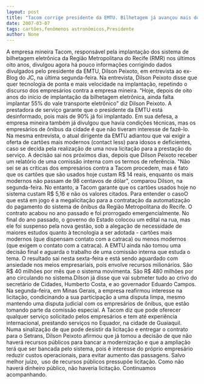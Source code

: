 ```yaml
---
layout: post
title: "Tacom corrige presidente da EMTU. Bilhetagem já avançou mais do que ele diz e cartões custam menos"
date: 2007-03-07
tags: cartões,fenômenos astronômicos,Presidente
author: None
---
```

A empresa mineira Tacom, responsável pela implantação dos sistema de bilhetagem eletrônica da Região Metropolitana do Recife (RMR) nos últimos oito anos, divulgou agora há pouco informações corrigindo dados divulgados pelo presidente da EMTU, Dilson Peixoto, em entrevista ao ex-Blog do JC, na última segunda-feira.
Na entrevista, Dilson Peixoto disse que quer tecnologia de ponta e mais velocidade na implantação, repetindo o discurso dos empresários contra a empresa mineira. 
“Hoje, depois de oito anos do início de implantação da bilhetagem eletrônica, ainda falta implantar 55% do vale transporte eletrônico\" diz Dilson Peixoto.
A prestadora de serviço garante que o presidente da EMTU está desinformado, pois mais de 90% já foi implantado. Em sua defesa, a empresa mineira também já divulgou que havia condições técnicas, mas os empresários de ônibus da cidade é que não tiveram interesse de fazê-lo.
Na mesma entrevista, o atual dirigente da EMTU adiantou que vai exigir a oferta de cartões mais modernos (contact less) para idosos e deficientes, caso se decida pela realização de uma nova licitação para a prestação do serviço. A decisão sai nos próximos dias, depois que Dilson Peixoto receber um relatório de uma comissão interna com os termos de referência.
\"Não sei se as críticas dos empresários contra a Tacom procedem, mas é fato que os cartões que são usados hoje custam R$ 14 reais, enquanto os mais modernos não passam de 98 centavos de dólar\", comparou Dilson, na segunda-feira.
No entanto, a Tacom garante que os cartões usados hoje no sistema custam R$ 5,16 e não os valores citados.
Para entender o casoO que está em jogo é a megalicitação para a contratação da automatização do pagamento do sistema de ônibus da Região Metropolitana do Recife. O contrato acabou no ano passado e foi prorrogado emergencialmente. No final do ano passado, o governo do Estado colocou um edital na rua, mas ele foi suspenso pela nova gestão, sob a alegação de necessidade de maiores estudos quanto à tecnologia a ser adotada - cartões mais modernos (que dispensam contato com a catraca) ou menos modernos (que exigem o contato com a catraca).
A EMTU ainda não tomou uma decisão final e aguarda o trabalho de uma comissão interna que estuda o tema.
O resultado sai nesta sexta-feira e está sendo aguardado com ansiedade nos meios empresariais, pois envolve recursos milionários. São R$ 40 milhões por mês que o sistema movimenta. São R$ 480 milhões por ano circulando no sistema.Dilson já disse que vai submeter tudo ao crivo do secretário de Cidades, Humberto Costa, e ao governador Eduardo Campos. 
Na segunda-feira, em Minas Gerais, a empresa reafirmou interesse na licitação, condicinando a sua participação a uma disputa limpa, mesmo mantendo uma disputa judicial com os empresários de ônibus, que estão tomando parte da comissão especial.
A Tacom diz que pode oferecer qualquer serviço solicitado pelos empresários e tem até experiência internacional, prestando serviços no Equador, na cidade de Guaiaquil.
Numa sinalização de que pode desistir da licitação e entregar o contrato para o Setrans, Dilson Peixoto afirmou que já tomou a decisão de que não haverá recursos públicos para bancar a modernização e que a ampliação terá que ser bancada pelo sistema, pois é interesse do próprio empresário reduzir custos operacionais, para evitar aumento das passagens. Salvo melhor juízo,&nbsp; uso de recursos públicos pressupõe licitação. Como não haverá dinheiro público, não haveria licitação.
Continuamos acompanhando. 